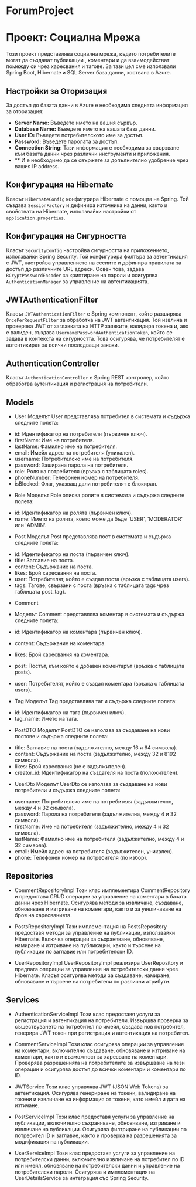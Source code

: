 # ForumProject

# Проект: Социална Мрежа

Този проект представлява социална мрежа, където потребителите могат да създават публикации ,
коментари и да взаимодействат помежду си чрез харесвания и тагове.
За тази цел сме използвали Spring Boot, Hibernate и SQL Server база данни, хоствана в Azure.

## Настройки за Оторизация

За достъп до базата данни в Azure е необходима следната информация за оторизация:

- **Server Name:** Въведете името на вашия сървър.
- **Database Name:** Въведете името на вашата база данни.
- **User ID:** Въведете потребителското име за достъп.
- **Password:** Въведете паролата за достъп.
- **Connection String:** Тази информация е необходима за свързване към
базата данни чрез различни инструменти и приложения.
- ** И е необходимо да се свържете за допълнително удобрение чрез вашия IP address.

## Конфигурация на Hibernate

Класът `HibernateConfig` конфигурира Hibernate с помощта на Spring.
Той създава `SessionFactory` и дефинира източника на данни,
както и свойствата на Hibernate, използвайки настройки от `application.properties`.

## Конфигурация на Сигурността

Класът `SecurityConfig` настройва сигурността на приложението,
използвайки Spring Security. Той конфигурира филтъра за автентикация с JWT,
настройва управлението на сесиите и дефинира правилата за достъп до различните URL адреси.
Освен това, задава `BCryptPasswordEncoder` за криптиране на пароли и осигурява `AuthenticationManager` за управление на автентикацията.

## JWTAuthenticationFilter

Класът `JWTAuthenticationFilter` е Spring компонент,
който разширява `OncePerRequestFilter` за обработка на JWT автентикация.
Той извлича и проверява JWT от заглавката на HTTP заявките,
валидира токена и, ако е валиден, създава `UsernamePasswordAuthenticationToken`,
който се задава в контекста на сигурността. Това осигурява, че потребителят е автентикиран за всички последващи заявки.

## AuthenticationController

Класът `AuthenticationController` е Spring REST контролер,
който обработва аутентикация и регистрация на потребители.

## Models

* User
Моделът User представлява потребител в системата и съдържа следните полета:

- id: Идентификатор на потребителя (първичен ключ).
- firstName: Име на потребителя.
- lastName: Фамилно име на потребителя.
- email: Имейл адрес на потребителя (уникален).
- username: Потребителско име на потребителя.
- password: Хаширана парола на потребителя.
- role: Роля на потребителя (връзка с таблицата roles).
- phoneNumber: Телефонен номер на потребителя.
- isBlocked: Флаг, указващ дали потребителят е блокиран.

* Role
Моделът Role описва ролите в системата и съдържа следните полета:

- id: Идентификатор на ролята (първичен ключ).
- name: Името на ролята, което може да бъде 'USER', 'MODERATOR' или 'ADMIN'.

* Post
Моделът Post представлява пост в системата и съдържа следните полета:

- id: Идентификатор на поста (първичен ключ).
- title: Заглавие на поста.
- content: Съдържание на поста.
- likes: Брой харесвания на поста.
- user: Потребителят, който е създал поста (връзка с таблицата users).
- tags: Тагове, свързани с поста (връзка с таблицата tags чрез таблицата post_tag).

* Comment
- Моделът Comment представлява коментар в системата и съдържа следните полета:

- id: Идентификатор на коментара (първичен ключ).
- content: Съдържание на коментара.
- likes: Брой харесвания на коментара.
- post: Постът, към който е добавен коментарът (връзка с таблицата posts).
- user: Потребителят, който е създал коментара (връзка с таблицата users).

* Tag
Моделът Tag представлява таг и съдържа следните полета:

- id: Идентификатор на тага (първичен ключ).
- tag_name: Името на тага.

* PostDTO
Моделът PostDTO се използва за създаване на нови постове и съдържа следните полета:

- title: Заглавие на поста (задължително, между 16 и 64 символа).
- content: Съдържание на поста (задължително, между 32 и 8192 символа).
- likes: Брой харесвания (не е задължителен).
- creator_id: Идентификатор на създателя на поста (положителен).

* UserDto
Моделът UserDto се използва за създаване на нови потребители и съдържа следните полета:

- username: Потребителско име на потребителя (задължително, между 4 и 32 символа).
- password: Парола на потребителя (задължителна, между 4 и 32 символа).
- firstName: Име на потребителя (задължително, между 4 и 32 символа).
- lastName: Фамилно име на потребителя (задължително, между 4 и 32 символа).
- email: Имейл адрес на потребителя (задължителен, уникален).
- phone: Телефонен номер на потребителя (по избор).

## Repositories
* CommentRepositoryImpl
Този клас имплементира CommentRepository и предоставя CRUD операции за управление на коментари в базата данни чрез Hibernate.
Осигурява методи за извличане, създаване, обновяване и изтриване на коментари, както и за увеличаване на броя на харесванията.

* PostsRepositoryImpl
Тази имплементация на PostsRepository предоставя методи за управление на публикации,
използвайки Hibernate. Включва операции за съхраняване, обновяване, намиране и изтриване на публикации,
както и търсене на публикации по заглавие или потребителски ID.

* UserRepositoryImpl
UserRepositoryImpl реализира UserRepository и предлага операции за управление на потребителски данни чрез Hibernate.
Класът осигурява методи за създаване, намиране, обновяване и търсене на потребители по различни атрибути.


## Services

* AuthenticationServiceImpl
Този клас предоставя услуги за регистрация и автентикация на потребители.
Извършва проверка за съществуването на потребител по имейл, 
създава нов потребител, генерира JWT токен при регистрация и автентикация на потребител.

* CommentServiceImpl
Този клас осигурява операции за управление на коментари, включително създаване,
обновяване и изтриване на коментари, както и възможност за харесване на коментари.
Проверява разрешенията на потребителите за извършване на тези операции и осигурява достъп до всички коментари и коментари по ID.

* JWTService
Този клас управлява JWT (JSON Web Tokens) за автентикация. Осигурява генериране на токени,
валидиране на токени и извличане на информация от токени, като имейл и дата на изтичане.

* PostServiceImpl
Този клас предоставя услуги за управление на публикации, включително съхраняване,
обновяване, изтриване и извличане на публикации. Осигурява филтриране на публикации по потребител ID и заглавие,
както и проверка на разрешенията за модификация на публикации.

* UserServiceImpl
Този клас предоставя услуги за управление на потребителски данни,
включително извличане на потребител по ID или имейл, обновяване на потребителски данни и управление на потребителски пароли.
Осигурява и имплементация на UserDetailsService за интеграция със Spring Security.
